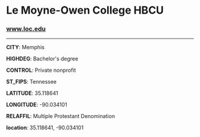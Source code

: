 # Le Moyne-Owen College HBCU
### www.loc.edu
---
**CITY**: Memphis

**HIGHDEG**: Bachelor's degree

**CONTROL**: Private nonprofit

**ST_FIPS**: Tennessee

**LATITUDE**: 35.118641

**LONGITUDE**: -90.034101

**RELAFFIL**: Multiple Protestant Denomination

**location**: 35.118641, -90.034101